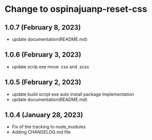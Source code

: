 # Change to ospinajuanp-reset-css

## 1.0.7 (February 8, 2023)
* update documentation(README.md)

## 1.0.6 (February 3, 2023)
* update scrip exe move .css and .scss

## 1.0.5 (February 2, 2023)
* update build script exe auto install package Implementation
* update documentation(README.md)

## 1.0.4 (January 28, 2023)

* Fix of the tracking to node_modules
* Adding CHANGELOG.md file